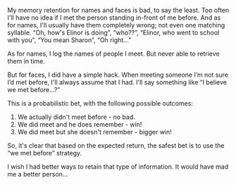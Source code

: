 My memory retention for names and faces is bad, to say the least. Too often I'll have no idea if I met the person standing in-front of me before. And as for names, I'll usually have them completely wrong; not even one matching syllable. “Oh, how's Elinor is doing”, “who??”, “Elinor, who went to school with you”, “You mean Sharon”, “Oh right…”

As for names, I log the names of people I meet. But never able to retrieve them in time. 

But for faces, I did have a simple hack. When meeting someone I’m not sure I’d met before, I'll always assume that I had. I'll say something like “I believe we met before…?”

This is a probabilistic bet, with the following possible outcomes:

1. We actually didn't meet before - no bad. 
2. We did meet and he does remember - win! 
3. We did meet but she doesn't remember - bigger win!

So, it's clear that based on the expected return, the safest bet is to use the “we met before” strategy.

I wish I had better ways to retain that type of information. It would have mad me a better person…
